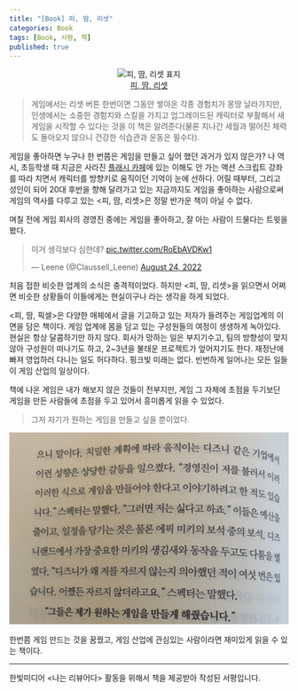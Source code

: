 ```yaml
---
title: "[Book] 피, 땀, 리셋"
categories: Book
tags: [Book, 서평, 책]
published: true
---
```


<p align="center">
<img alt="피, 땀, 리셋 표지" src="https://www.hanbit.co.kr/data/books/B9325418967_l.jpg"><br />
<a href="https://www.hanbit.co.kr/store/books/look.php?p_code=B9325418967">피, 땀, 리셋</a>
</p>

> 게임에서는 리셋 버튼 한번이면 그동안 쌓아온 각종 경험치가 몽땅 날라가지만, 인생에서는 소중한 경험치와 스킬을 가지고 업그레이드된 캐릭터로 부활해서 새 게임을 시작할 수 있다는 것을 이 책은 알려준다(물론 지나간 세월과 떨어진 체력도 돌아오지 않으니 건강한 식습관과 운동은 필수다).

게임을 좋아하면 누구나 한 번쯤은 게임을 만들고 싶어 했던 과거가 있지 않은가? 나 역시, 초등학생 때 지금은 사라진 [플래시 카페](https://namu.wiki/w/쉬프트%20카페)에 있는 이해도 안 가는 액션 스크립트 강좌를 따라 치면서 캐릭터를 방향키로 움직이던 기억이 눈에 선하다. 어릴 때부터, 그리고 성인이 되어 20대 후반을 향해 달려가고 있는 지금까지도 게임을 좋아하는 사람으로써 게임의 역사를 다루고 있는 <피, 땀, 리셋>은 정말 반가운 책이 아닐 수 없다.

며칠 전에 게임 회사의 경영진 중에는 게임을 좋아하고, 잘 아는 사람이 드물다는 트윗을 봤다. 

<blockquote class="twitter-tweet"><p lang="ko" dir="ltr">이거 생각보다 심한데? <a href="https://t.co/RoEbAVDKw1">pic.twitter.com/RoEbAVDKw1</a></p>&mdash; Leene (@Claussell_Leene) <a href="https://twitter.com/Claussell_Leene/status/1562335667065360390?ref_src=twsrc%5Etfw">August 24, 2022</a></blockquote> <script async src="https://platform.twitter.com/widgets.js" charset="utf-8"></script>

처음 접한 비슷한 업계의 소식은 충격적이었다. 하지만 <피, 땀, 리셋>을 읽으면서 어쩌면 비슷한 상황들이 이들에게는 현실이구나 라는 생각을 하게 되었다.

<피, 땀, 픽셀>은 다양한 매체에서 글을 기고하고 있는 저자가 들려주는 게임업계의 이면을 담은 책이다. 게임 업계에 몸을 담고 있는 구성원들의 여정이 생생하게 녹아있다. 현실은 항상 달콤하기만 하지 않다. 회사가 망하는 일은 부지기수고, 팀의 방향성이 맞지 않아 구성원이 떠나기도 하고, 2~3년을 불태운 프로젝트가 엎어지기도 한다. 재정난에 빠져 영업하러 다니는 일도 허다하다. 핑크빛 미래는 없다. 빈번하게 일어나는 모든 일들이 게임 산업의 일상이다.

책에 나온 게임은 내가 해보지 않은 것들이 전부지만, 게임 그 자체에 초점을 두기보단 게임을 만든 사람들에 초점을 두고 있어서 흥미롭게 읽을 수 있었다. 

> 그저 자기가 원하는 게임을 만들고 싶을 뿐이었다.

![책의 일부 발췌](/assets/img/press-reset/press-reset.jpeg)

한번쯤 게임 만드는 것을 꿈꿨고, 게임 산업에 관심있는 사람이라면 재미있게 읽을 수 있는 책이다. 

---

한빛미디어 \<나는 리뷰어다> 활동을 위해서 책을 제공받아 작성된 서평입니다.